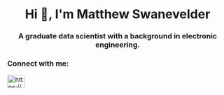 <h1 align="center">Hi 👋, I'm Matthew Swanevelder</h1>
<h3 align="center">A graduate data scientist with a background in electronic engineering.</h3>

<h3 align="left">Connect with me:</h3>
<p align="left">
<a href="www.linkedin.com/in/matthew-swanevelder-b42442127" target="blank"><img align="center" src="https://raw.githubusercontent.com/rahuldkjain/github-profile-readme-generator/master/src/images/icons/Social/linked-in-alt.svg" alt="https://www.linkedin.com/in/matt-swanevelder-b42442127/" height="30" width="40" /></a>
</p>
